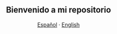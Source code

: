 <p align="center">
 <h2 align="center">Bienvenido a mi repositorio</h2>
</p>
  <p align="center">
    <a href="/README.md">Español</a>
    ·
    <a href="docs/readme_en.md">English</a>
 <!--   ·
    <a href="docs/readme_fr.md">Français </a>
    ·
    <a href="docs/readme_cn.md">简体中文</a>
    ·
    <a href="docs/readme_de.md">Deutsch</a>
    ·
    <a href="docs/readme_ja.md">日本語</a>
    ·
    <a href="docs/readme_pt-BR.md">Português Brasileiro</a>
    ·
    <a href="docs/readme_it.md">Italiano</a>
    ·
    <a href="docs/readme_kr.md">한국어</a>
    .
    <a href="docs/readme_nl.md">Nederlands</a>
    .
    <a href="docs/readme_np.md">नेपाली</a>
    .
    <a href="docs/readme_tr.md">Türkçe</a> -->
  </p>
</p>
<script type='text/javascript' src='https://storage.ko-fi.com/cdn/widget/Widget_2.js'></script><script type='text/javascript'>kofiwidget2.init('Support Me on Ko-fi', '#29abe0', 'W7W0HQF15');kofiwidget2.draw();</script> 
